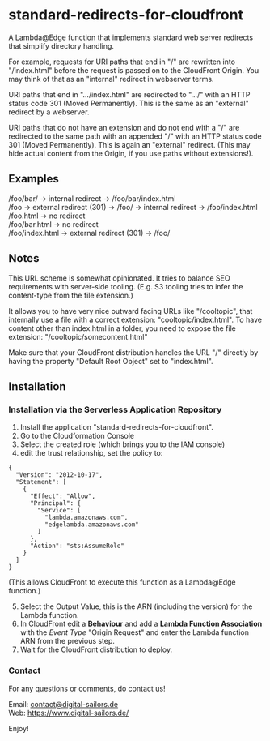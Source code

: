 # standard-redirects-for-cloudfront

A Lambda@Edge function that implements standard web server redirects that simplify directory handling.

For example, requests for URI paths that end in "/" are rewritten into "/index.html" before the request is passed on to the CloudFront Origin. You may think of that as an "internal" redirect in webserver terms.

URI paths that end in ".../index.html" are redirected to ".../" with an HTTP status code 301 (Moved Permanently). This is the same as an "external" redirect by a webserver.

URI paths that do not have an extension and do not end with a "/" are redirected to the same path with an appended "/" with an HTTP status code 301 (Moved Permanently). This is again an "external" redirect. (This may hide actual content from the Origin, if you use paths without extensions!).

## Examples

  /foo/bar/ -> internal redirect -> /foo/bar/index.html  
  /foo -> external redirect (301) -> /foo/ -> internal redirect -> /foo/index.html  
  /foo.html -> no redirect  
  /foo/bar.html -> no redirect  
  /foo/index.html -> external redirect (301) -> /foo/  

## Notes

This URL scheme is somewhat opinionated. It tries to balance SEO requirements with server-side tooling. (E.g. S3 tooling tries to infer the content-type from the file extension.)

It allows you to have very nice outward facing URLs like "/cooltopic", that internally use a file with a correct extension: "cooltopic/index.html". To have content other than index.html in a folder, you need to expose the file extension: "/cooltopic/somecontent.html"

Make sure that your CloudFront distribution handles the URL "/" directly by having the property "Default Root Object" set to "index.html".

## Installation

### Installation via the Serverless Application Repository

1. Install the application "standard-redirects-for-cloudfront".
2. Go to the Cloudformation Console
3. Select the created role (which brings you to the IAM console)
4. edit the trust relationship, set the policy to:

```
{
  "Version": "2012-10-17",
  "Statement": [
    {
      "Effect": "Allow",
      "Principal": {
        "Service": [
          "lambda.amazonaws.com",
          "edgelambda.amazonaws.com"
        ]
      },
      "Action": "sts:AssumeRole"
    }
  ]
}
```

(This allows CloudFront to execute this function as a Lambda@Edge function.)

5. Select the Output Value, this is the ARN (including the version) for the Lambda function.
6. In CloudFront edit a **Behaviour** and add a **Lambda Function Association** with the *Event Type* "Origin Request" and enter the Lambda function ARN from the previous step.
7. Wait for the CloudFront distribution to deploy.

### Contact

For any questions or comments, do contact us!

Email: contact@digital-sailors.de  
Web: https://www.digital-sailors.de/

Enjoy!
